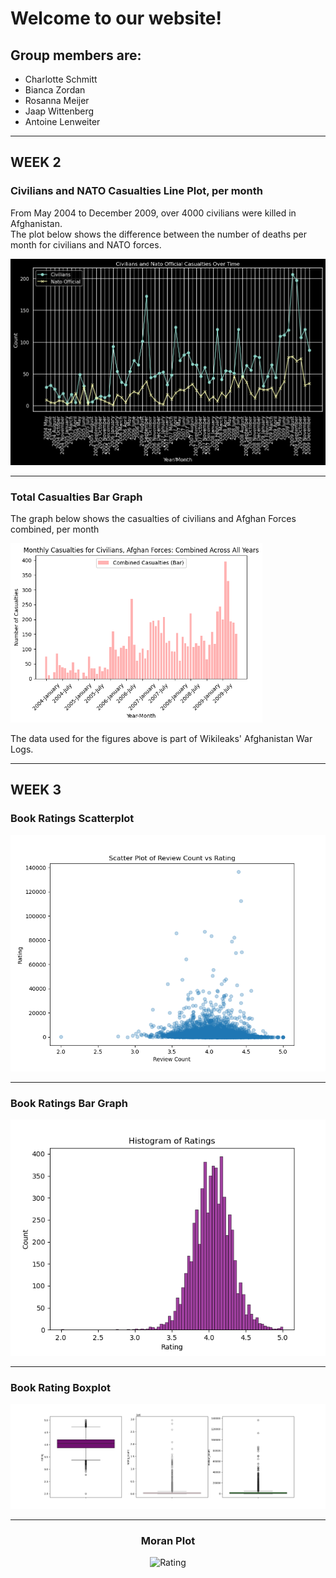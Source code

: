 <!-- Example: index.md or README.md -->
# Welcome to our website!

## Group members are:
- Charlotte Schmitt
- Bianca Zordan
- Rosanna Meijer
- Jaap Wittenberg
- Antoine Lenweiter

---
WEEK 2
---

### Civilians and NATO Casualties Line Plot, per month

From May 2004 to December 2009, over 4000 civilians were killed in Afghanistan.  
The plot below shows the difference between the number of deaths per month for civilians and NATO forces.

![Casualties Plot](images/plots/casualties_plot3.png)

---

### Total Casualties Bar Graph

The graph below shows the casualties of civilians and Afghan Forces combined, per month

<img src="images/plots/civilians and afghan force casualties combined bar graph.png" alt="Casualties Plot" style="max-width: 80%; height: auto;">

The data used for the figures above is part of Wikileaks' Afghanistan War Logs.



---
WEEK 3
---



### Book Ratings Scatterplot

![Rating](images/plots/rating_reviewcount_scatterplot.png)

---

### Book Ratings Bar Graph

![Rating](images/plots/rating_histogram.png)

---

### Book Rating Boxplot

![Rating](images/plots/rating_boxplot.png)

<!-- Center the content -->
<div style="text-align: center;">

---

### Moran Plot

![Rating](ams/images/plots/moran_plot.png)

<!-- Center the content -->
<div style="text-align: center;">


</div>
